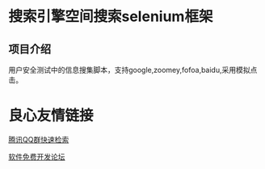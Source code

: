 # 搜索引擎空间搜索selenium框架

## 项目介绍
用户安全测试中的信息搜集脚本，支持google,zoomey,fofoa,baidu,采用模拟点击。


 # 良心友情链接

[腾讯QQ群快速检索](http://u.720life.cn/s/8cf73f7c)

[软件免费开发论坛](http://u.720life.cn/s/bbb01dc0)